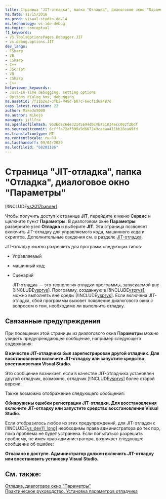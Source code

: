```yaml
---
title: Страница "JIT-отладка", папка "Отладка", диалоговое окно "Параметры" | Документация Майкрософт
ms.date: 11/15/2016
ms.prod: visual-studio-dev14
ms.technology: vs-ide-debug
ms.topic: conceptual
f1_keywords:
- VS.ToolsOptionsPages.Debugger.JIT
- vs.debug.options.JIT
dev_langs:
- FSharp
- VB
- CSharp
- C++
- JScript
- VB
- CSharp
- C++
helpviewer_keywords:
- Just-In-Time debugging, setting options
- Options dialog box, debugging
ms.assetid: 7f11b2e3-3fb5-449d-b07c-6ecf1d6a487d
caps.latest.revision: 22
author: MikeJo5000
ms.author: mikejo
manager: jillfra
ms.openlocfilehash: 9b3bd6c6ee32145a94dbc4b751834ecc003f2bdf
ms.sourcegitcommit: 6cfffa72af599a9d667249caaaa411bb28ea69fd
ms.translationtype: MT
ms.contentlocale: ru-RU
ms.lasthandoff: 09/02/2020
ms.locfileid: "68201106"
---
```

# <a name="just-in-time-debugging-options-dialog-box"></a>Страница "JIT-отладка", папка "Отладка", диалоговое окно "Параметры"
[!INCLUDE[vs2017banner](../includes/vs2017banner.md)]

Чтобы получить доступ к странице **JIT**, перейдите к меню **Сервис** и щелкните пункт **Параметры**. В диалоговом окне **Параметры** разверните узел **Отладка** и выберите **JIT**. Эта страница позволяет включить JIT-отладку для управляемого кода, машинного кода и скриптов. Дополнительные сведения см. в разделе [JIT-отладка](../debugger/just-in-time-debugging-in-visual-studio.md).  
  
 JIT-отладку можно разрешить для программ следующих типов:  
  
- Управляемый  
  
- машинный код;  
  
- Сценарий  
  
  JIT-отладка — это технология отладки программы, запускаемой вне [!INCLUDE[vsprvs](../includes/vsprvs-md.md)]. Программу, созданную в [!INCLUDE[vsprvs](../includes/vsprvs-md.md)], можно выполнять вне среды [!INCLUDE[vsprvs](../includes/vsprvs-md.md)]. Если включена JIT-отладка, сбой программы вызовет появление диалогового окна с вопросом о том, необходимо ли выполнить отладку.  
  
## <a name="associated-warnings"></a>Связанные предупреждения  
 При посещении этой страницы из диалогового окна **Параметры** можно увидеть предупреждающее сообщение, например следующего содержания:  
  
 **В качестве JIT-отладчика был зарегистрирован другой отладчик. Для восстановления включите JIT-отладку или запустите средство восстановления Visual Studio.**  
  
 Это сообщение возникает, если в качестве JIT-отладчика установлен другой отладчик, возможно, отладчик [!INCLUDE[vsprvs](../includes/vsprvs-md.md)] более старой версии.  
  
 Также возможно отображение следующего сообщения:  
  
 **Обнаружены ошибки регистрации JIT-отладки. Для восстановления включите JIT-отладку или запустите средство восстановления Visual Studio.**  
  
 Если отобразилось любое из этих предупреждений, для JIT-отладки с [!INCLUDE[vs_dev11_long](../includes/vs-dev11-long-md.md)] необходимы права администратора до тех пор, пока проблема не будет устранена. Если попытаться разрешить проблему, не имея прав администратора, возникает следующее сообщение об ошибке:  
  
 **Отказано в доступе. Администратор должен включить JIT-отладку или восстановить установку Visual Studio.**  
  
## <a name="see-also"></a>См. также:  
 [Отладка, диалоговое окно "Параметры"](../debugger/debugging-options-dialog-box.md)   
 [Практическое руководство. Установка параметров отладчика](../debugger/how-to-specify-debugger-settings.md)
